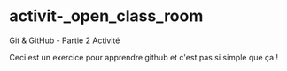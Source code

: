 # activit-_open_class_room
Git &amp; GitHub - Partie 2 Activité

Ceci est un exercice pour apprendre github et c'est pas si simple que ça !
